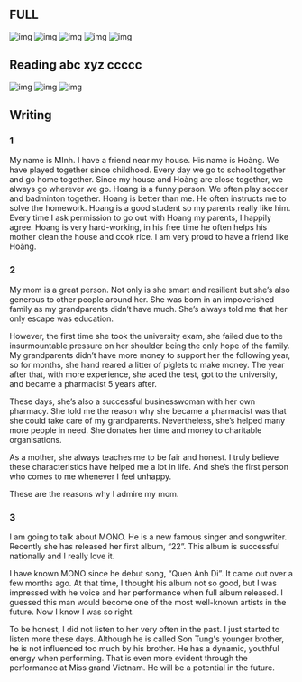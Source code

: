 ## FULL
![img](img/4.jpeg)
![img](img/5.jpeg)
![img](img/6.jpeg)
![img](img/7.jpeg)
![img](img/8.jpeg)

## Reading abc xyz ccccc

![img](img/1.jpg)
![img](img/2.jpg)
![img](img/3.jpg)

## Writing

### 1

My name is MInh. I have a friend near my house. His name is Hoàng. We have played together since childhood. Every day we go to school together and go home together. Since my house and Hoàng are close together, we always go wherever we go. Hoang is a funny person. We often play soccer and badminton together. Hoang is better than me. He often instructs me to solve the homework. Hoang is a good student so my parents really like him. Every time I ask permission to go out with Hoang my parents, I happily agree. Hoang is very hard-working, in his free time he often helps his mother clean the house and cook rice. I am very proud to have a friend like Hoàng.

### 2

My mom is a great person. Not only is she smart and resilient but she’s also generous to other people around her. She was born in an impoverished family as my grandparents didn’t have much. She’s always told me that her only escape was education.

However, the first time she took the university exam, she failed due to the insurmountable pressure on her shoulder being the only hope of the family. My grandparents didn’t have more money to support her the following year, so for months, she hand reared a litter of piglets to make money. The year after that, with more experience, she aced the test, got to the university, and became a pharmacist 5 years after.

These days, she’s also a successful businesswoman with her own pharmacy. She told me the reason why she became a pharmacist was that she could take care of my grandparents. Nevertheless, she’s helped many more people in need. She donates her time and money to charitable organisations.

As a mother, she always teaches me to be fair and honest. I truly believe these characteristics have helped me a lot in life. And she’s the first person who comes to me whenever I feel unhappy.

These are the reasons why I admire my mom.

### 3

I am going to talk about MONO. He is a new famous singer and songwriter. Recently she has released her first album, “22”. This album is successful nationally and I really love it. 

I have known MONO since he debut song, “Quen Anh Di”. It came out over a few months ago. At that time, I thought his album not so good, but I was impressed with he voice and her performance when full album released. I guessed this man would become one of the most well-known artists in the future. Now I know I was so right.

To be honest, I did not listen to her very often in the past. I just started to listen more these days. Although he is called Son Tung's younger brother, he is not influenced too much by his brother. He has a dynamic, youthful energy when performing. That is even more evident through the performance at Miss grand Vietnam. He will be a potential in the future.


